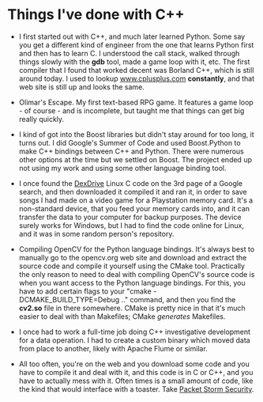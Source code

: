 # Things I've done with C++

- I first started out with C++, and much later learned Python.  Some say you get a different kind of engineer from the one that learns Python first and then has to learn C.  I understood the call stack, walked through things slowly with the **gdb** tool, made a game loop with it, etc.  The first compiler that I found that worked decent was Borland C++, which is still around today.  I used to lookup www.cplusplus.com **constantly**, and that web site is still up and looks the same.

- Olimar's Escape.  My first text-based RPG game.  It features a game loop - of course - and is incomplete, but taught me that things can get big really quickly.

- I kind of got into the Boost libraries but didn't stay around for too long, it turns out.  I did Google's Summer of Code and used Boost.Python to make C++ bindings between C++ and Python.  There were numerous other options at the time but we settled on Boost.  The project ended up not using my work and using some other language binding tool.

- I once found the [DexDrive](https://github.com/fbriere/linux-dexdrive) Linux C code on the 3rd page of a Google search, and then downloaded it compiled it and ran it, in order to save songs I had made on a video game for a Playstation memory card.  It's a non-standard device, that you feed your memory cards into, and it can transfer the data to your computer for backup purposes.  The device surely works for Windows, but I had to find the code online for Linux, and it was in some random person's repository.

- Compiling OpenCV for the Python language bindings.  It's always best to manually go to the opencv.org web site and download and extract the source code and compile it yourself using the CMake tool.  Practically the only reason to need to deal with compiling OpenCV's source code is when you want access to the Python language bindings.  For this, you have to add certain flags to your "cmake -DCMAKE_BUILD_TYPE=Debug .." command, and then you find the **cv2.so** file in there somewhere.  CMake is pretty nice in that it's much easier to deal with than Makefiles; CMake _generates_ Makefiles.

- I once had to work a full-time job doing C++ investigative development for a data operation.  I had to create a custom binary which moved data from place to another, likely with Apache Flume or similar.

- All too often, you're on the web and you download some code and you have to compile it and deal with it, and this code is in C or C++, and you have to actually mess with it.  Often times is a small amount of code, like the kind that would interface with a toaster.  Take [Packet Storm Security](https://www.packetstormsecurity.com/).
